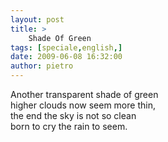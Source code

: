 ```yaml
---
layout: post
title: >
    Shade Of Green
tags: [speciale,english,]
date: 2009-06-08 16:32:00
author: pietro
---
```

Another transparent shade of green<br/>higher clouds now seem more thin,<br/>the end the sky is not so clean<br/>born to cry the rain to seem.
